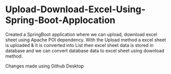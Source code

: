 # Upload-Download-Excel-Using-Spring-Boot-Applocation
Created a SpringBoot application where we can upload, download excel sheet using Apache POI dependency. With the Upload method a excel sheet is uploaded & it is converted into List then excel sheet data is stored in database and we can convert database data to excel sheet using download method.

Changes made using Github Desktop